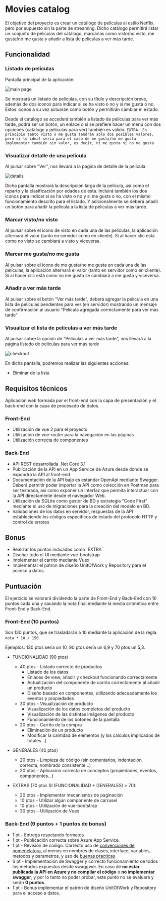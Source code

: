 # Movies catalog

El objetivo del proyecto es crear un catálogo de películas al estilo Netflix, pero por supuesto sin la parte de streaming.
Dicho catálogo permitirá listar un conjunto de películas del catálogo, marcarlas como visto/no visto, me gusta/no me gusta y añadir a lista de películas a ver más tarde.

## Funcionalidad

### Listado de películas
Pantalla principal de la aplicación.

![main page](img/Main.png "Main page")

Se mostrará un listado de películas, con su título y descripción breve, además de dos iconos para indicar si se ha visto o no y si me gusta o no. Estos iconos a su vez actuarán como botón y permitirán cambiar el estado.

Desde el catálogo se accederá también a listado de películas para ver más tarde, podrá ser un botón, un enlace o si se prefiere hacer un menú con dos opciones (catalogo y películas para ver) también es válido.
`EXTRA: En principio tanto visto o me gusta tendrán solo dos posibles valores, pero si lo ideal sería para el caso de me gusta/no me gusta implementar también sin valor, es decir, ni me gusta ni no me gusta`

### Visualizar detalle de una película
Al pulsar sobre "Ver", nos llevará a la página de detalle de la película.

![details](img/Details.png "Details of product")

Dicha pantalla mostrará la descripción larga de la película, así como el reparto y la clasificación por edades de esta. Incluirá también los dos iconos para indicar si se ha visto o no y si me gusta o no, con el mismo funcionamiento descrito para el listado. Y adicionalmente se deberá añadir un botón para añadir la película a la lista de películas a ver más tarde.

### Marcar visto/no visto

Al pulsar sobre el icono de visto en cada una de las películas, la aplicación alternará el valor (tanto en servidor como en cliente). Si al hacer clic está como no visto se cambiará a visto y viceversa.

### Marcar me gusta/no me gusta

Al pulsar sobre el icono de me gusta/no me gusta en cada una de las películas, la aplicación alternará el valor (tanto en servidor como en cliente). Si al hacer clic está como no me gusta se cambiará a me gusta y viceversa.

### Añadir a ver más tarde
Al pulsar sobre el botón "Ver más tarde", deberá agregar la película en una lista de películas pendientes para ver (en servidor) mostrando un mensaje de confirmación al usuario "Película agregada correctamente para ver más tarde"

### Visualizar el lista de películas a ver más tarde

Al pulsar sobre la opción de "Películas a ver más tarde", nos llevará a la página listado de películas para ver más tarde

![checkout](img/Checkout.png "Checkout")

En dicha pantalla, podremos realizar las siguientes acciones:

* Eliminar de la lista


## Requisitos técnicos

Aplicación web formada por el front-end con la capa de presentación y el back-end con la capa de procesado de datos.

### Front-End
* Utilización de vue 2 para el proyecto
* Utilización de vue-router para la navegación en las páginas
* Utilización correcta de componentes


### Back-End
* API REST desarrollada .Net Core 3.1
* Publicación de la API en un App Service de Azure desde donde se expondrá la API al front-end
* Documentación de la API bajo es estándar OpenApi mediante Swagger. Deberá permitir poder importar la API como colección en Postman para ser testeada, así como exponer un interfaz que permita interactuar con la API directamente desde el navegador Web.
* Utilización de SQLite como gestor de BD y estrategia "Code First" mediante el uso de migraciones para la creación del modelo en BD.
* Validaciones de los datos en servidor, respuestas de la API estableciendo los códigos especificos de estado del protocolo HTTP y control de errores

## Bonus

* Realizar los puntos indicados como `EXTRA``
* Diseñar todo el UI mediante vue-bootstrap
* Implementar el carrito mediante Vuex
* Implementar el patron de diseño UnitOfWork y Repository para el acceso a datos.

## Puntuación
El ejercicio se valorará dividendo la parte de Front-End y Back-End con 10 puntos cada una y sacando la nota final mediante la media aritmética entre Front-End y Back-End.

### Front-End (10 puntos)

Son 130 puntos, que se trasladarán a 10 mediante la aplicación de la regla: `nota * 10 / 150`.

Ejemplos: 130 ptos sería un 10, 90 ptos sería un 6,9 y 70 ptos un 5,3.

* FUNCIONALIDAD (90 ptos)
    * 40 ptos - Listado correcto de productos
        * Listado de los datos
        * Enlaces de view, añadir y checkout funcionando correctamente
        * Actualización del componente de carrito correctamente al añadir un producto
        * Diseño basado en componentes, utilizando adecuadamente los eventos y propiedades
    * 30 ptos - Visualización de producto
        * Visualización de los datos completos del producto
        * Visualización de las distintas imágenes del producto
        * Funcionamiento de los botones de la pantalla
    * 20 ptos - Carrito de la compra
        * Eliminación de un producto
        * Modificar la cantidad de elementos (y los calculos implicados de totales...)
* GENERALES (40 ptos)
    * 20 ptos - Limpieza de código (sin comentarios, indentación correcta, nombrado consistente...)
    * 20 ptos - Aplicación correcta de conceptos (propiedades, eventos, componentes...)

* EXTRAS (70 ptos SI (FUNCIONALIDAD + GENERALES) > 70):
    * 20 ptos - Implementar mecanismos de paginación
    * 10 ptos - Utilizar algún componente de carrusel
    * 10 ptos - Utilización de vue-bootstrap
    * 30 ptos - Utilización de Vuex

### Back-End (9 puntos + 1 puntos de bonus)
* 1 pt - Entrega respetando formatos
* 1 pt - Publicación correcta sobre Azure App Service.
* 1 pt - Revisión de código. Correcto uso de [convenciones de nomenclatura](https://docs.microsoft.com/es-es/dotnet/standard/design-guidelines/naming-guidelines), al menos en nombres de clases, interface, variables, metodos y parametros, y uso de [buenas practicas](https://docs.microsoft.com/es-es/dotnet/csharp/programming-guide/inside-a-program/coding-conventions)
* 6 pt - Implementación de Swagger y correcto funcionamiento de todos los métodos expuestos desde swaggwer. En caso de **no estar publicada la API en Azure y no compilar el código** o **no implementar swagger**, y por lo tanto no poder probar, este punto no se evaluará y serán **0 puntos**.
* 1 pt - Bonus implementar el patrón de diseño UnitOfWork y Repository para el acceso a datos.
